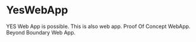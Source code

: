 # YesWebApp
YES Web App is possible. This is also web app. Proof Of Concept WebApp. Beyond Boundary Web App.
